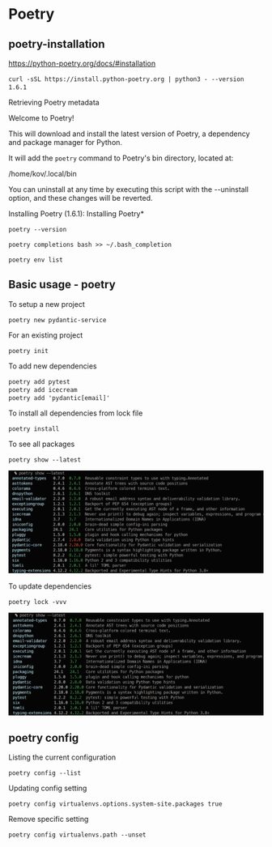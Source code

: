 # Poetry
## poetry-installation
https://python-poetry.org/docs/#installation


    curl -sSL https://install.python-poetry.org | python3 - --version 1.6.1

>
Retrieving Poetry metadata

Welcome to Poetry!

This will download and install the latest version of Poetry,
a dependency and package manager for Python.

It will add the `poetry` command to Poetry's bin directory, located at:

/home/kov/.local/bin

You can uninstall at any time by executing this script with the --uninstall option,
and these changes will be reverted.

Installing Poetry (1.6.1): Installing Poetry*
>

    poetry --version
>
    poetry completions bash >> ~/.bash_completion
>
    poetry env list

## Basic usage - poetry

To setup a new project

    poetry new pydantic-service

For an existing project

    poetry init

To add new dependencies

    poetry add pytest
    poetry add icecream
    poetry add 'pydantic[email]'

To install all dependencies from lock file

    poetry install

To see all packages

    poetry show --latest

![alt text](image.png)

To update dependencies

    poetry lock -vvv

![alt text](image-1.png)

## poetry config
Listing the current configuration

    poetry config --list

Updating config setting

    poetry config virtualenvs.options.system-site.packages true

Remove specific setting

    poetry config virtualenvs.path --unset
